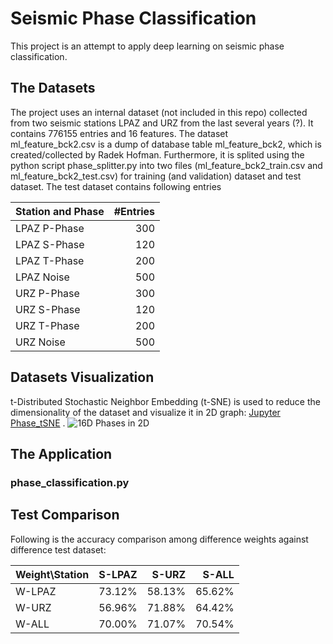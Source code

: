 # Seismic Phase Classification

This project is an attempt to apply deep learning on seismic phase classification. 

## The Datasets
The project uses an internal dataset (not included in this repo) collected from two seismic stations LPAZ 
and URZ from the last several years (?). It contains 776155 entries and 16 features. The dataset  
ml_feature_bck2.csv is a dump of database table ml_feature_bck2, which is created/collected by Radek Hofman.
Furthermore, it is splited using the python script phase_splitter.py into two files (ml_feature_bck2_train.csv 
and ml_feature_bck2_test.csv) for training (and validation) dataset and test dataset. The test dataset 
contains following entries

|  Station and Phase | #Entries    |
| ------------------ |  ----------:|
|  LPAZ P-Phase      |   300       |
|  LPAZ S-Phase      |   120       |
|  LPAZ T-Phase      |   200       |
|  LPAZ Noise        |   500       |
|  URZ P-Phase       |   300       |
|  URZ S-Phase       |   120       |
|  URZ T-Phase       |   200       |
|  URZ Noise         |   500       |


## Datasets Visualization
t-Distributed Stochastic Neighbor Embedding (t-SNE) is used to reduce the dimensionality of the dataset
and visualize it in 2D graph: [Jupyter Phase_tSNE](https://github.com/cahya-wirawan/phase-classification/blob/master/phase_tsne.ipynb) . 
![16D Phases in 2D](https://github.com/cahya-wirawan/phase-classification/blob/master/images/4Phases-tSNE.jpg)

## The Application

### phase_classification.py

## Test Comparison

Following is the accuracy comparison among difference weights against difference test dataset:

|  Weight\Station |  S-LPAZ   |  S-URZ   |  S-ALL   |
| --------------- | ---------:|---------:| --------:|
| W-LPAZ          |   73.12%  |  58.13%  |  65.62%  |
| W-URZ           |   56.96%  |  71.88%  |  64.42%  |
| W-ALL           |   70.00%  |  71.07%  |  70.54%  |
